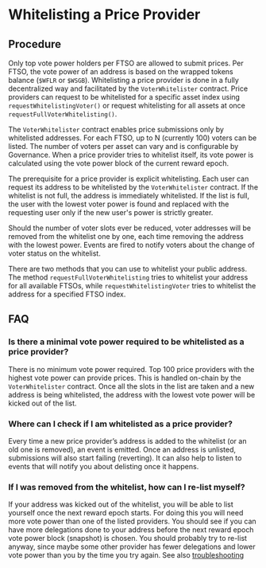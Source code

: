 # Whitelisting a Price Provider

## Procedure

Only top vote power holders per FTSO are allowed to submit prices.
Per FTSO, the vote power of an address is based on the wrapped tokens balance (`$WFLR` or `$WSGB`).
Whitelisting a price provider is done in a fully decentralized way and facilitated by the `VoterWhitelister` contract.
Price providers can request to be whitelisted for a specific asset index using `requestWhitelistingVoter()` or request whitelisting for all assets at once `requestFullVoterWhitelisting()`.

The `VoterWhitelister` contract enables price submissions only by whitelisted addresses.
For each FTSO, up to N (currently 100) voters can be listed.
The number of voters per asset can vary and is configurable by Governance.
When a price provider tries to whitelist itself, its vote power is calculated using the vote power block of the current reward epoch.

The prerequisite for a price provider is explicit whitelisting.
Each user can request its address to be whitelisted by the `VoterWhitelister` contract.
If the whitelist is not full, the address is immediately whitelisted.
If the list is full, the user with the lowest voter power is found and replaced with the requesting user only if the new user's power is strictly greater.

Should the number of voter slots ever be reduced, voter addresses will be removed from the whitelist one by one, each time removing the address with the lowest power.
Events are fired to notify voters about the change of voter status on the whitelist.

There are two methods that you can use to whitelist your public address.
The method `requestFullVoterWhitelisting` tries to whitelist your address for all available FTSOs, while `requestWhitelistingVoter` tries to whitelist the address for a specified FTSO index.

## FAQ

### Is there a minimal vote power required to be whitelisted as a price provider?

There is no minimum vote power required.
Top 100 price providers with the highest vote power can provide prices.
This is handled on-chain by the `VoterWhitelister` contract.
Once all the slots in the list are taken and a new address is being whitelisted, the address with the lowest vote power will be kicked out of the list.

### Where can I check if I am whitelisted as a price provider?

Every time a new price provider’s address is added to the whitelist (or an old one is removed), an event is emitted.
Once an address is unlisted, submissions will also start failing (reverting).
It can also help to listen to events that will notify you about delisting once it happens.

### If I was removed from the whitelist, how can I re-list myself?

If your address was kicked out of the whitelist, you will be able to list yourself once the next reward epoch starts.
For doing this you will need more vote power than one of the listed providers.
You should see if you can have more delegations done to your address before the next reward epoch vote power block (snapshot) is chosen.
You should probably try to re-list anyway, since maybe some other provider has fewer delegations and lower vote power than you by the time you try again.
See also [troubleshooting](./troubleshooting.md)
